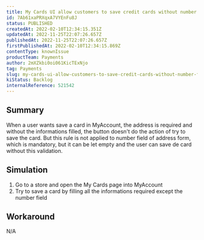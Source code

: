 ```yaml
---
title: My Cards UI allow customers to save credit cards without number field filled in the address information
id: 7Ab61xaPRXqxA7VYEnFu8J
status: PUBLISHED
createdAt: 2022-02-10T12:34:15.351Z
updatedAt: 2022-11-25T22:07:26.657Z
publishedAt: 2022-11-25T22:07:26.657Z
firstPublishedAt: 2022-02-10T12:34:15.869Z
contentType: knownIssue
productTeam: Payments
author: 2mXZkbi0oi061KicTExNjo
tag: Payments
slug: my-cards-ui-allow-customers-to-save-credit-cards-without-number-field-filled-in-the-address-information
kiStatus: Backlog
internalReference: 521542
---
```


## Summary


When a user wants save a card in MyAccount, the address is required and without the informations filled, the button doesn't do the action of try to save the card. But this rule is not applied to number field of address form, which is mandatory, but it can be let empty and the user can save de card without this validation.



## Simulation


1. Go to a store and open the My Cards page into  MyAccount
2. Try to save a card by filling all the informations required except the number field



## Workaround


N/A

